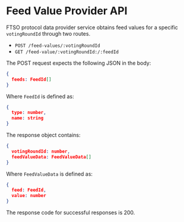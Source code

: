 # Feed Value Provider API

FTSO protocol data provider service obtains feed values for a specific `votingRoundId` through two routes.

- `POST /feed-values/:votingRoundId`
- `GET /feed-value/:votingRoundId:/:feedId`

The POST request expects the following JSON in the body:

```json
{
  feeds: FeedId[]
}
```

Where `FeedId` is defined as:

```json
{
  type: number,
  name: string
}
```

The response object contains:

```json
{
  votingRoundId: number,
  feedValueData: FeedValueData[]
}
```

Where `FeedValueData` is defined as:

```json
{
  feed: FeedId,
  value: number
}
```

The response code for successful responses is 200.
